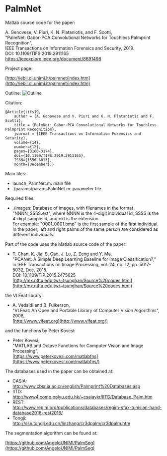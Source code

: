 # PalmNet

Matlab source code for the paper:

A. Genovese, V. Piuri, K. N. Plataniotis, and F. Scotti,<br/>
"PalmNet: Gabor-PCA Convolutional Networks for Touchless Palmprint Recognition",<br/>
IEEE Transactions on Information Forensics and Security, 2019.<br/>
DOI: 10.1109/TIFS.2019.2911165<br/>
https://ieeexplore.ieee.org/document/8691498
	
Project page:

[http://iebil.di.unimi.it/palmnet/index.htm](http://iebil.di.unimi.it/palmnet/index.htm)
    
Outline:
![Outline](http://iebil.di.unimi.it/palmnet/imgs/outline2.jpg "Outline")

Citation:

	@Article{tifs19,
		author = {A. Genovese and V. Piuri and K. N. Plataniotis and F. Scotti},
		title = {PalmNet: Gabor-PCA Convolutional Networks for Touchless Palmprint Recognition},
		journal = {IEEE Transactions on Information Forensics and Security},
		volume={14}, 
		number={12}, 
		pages={3160-3174}, 
		doi={10.1109/TIFS.2019.2911165}, 
		ISSN={1556-6013}, 
		month={December},}

Main files:

- launch_PalmNet.m: main file
- ./params/paramsPalmNet.m: parameter file

Required files:

- ./images: Database of images, with filenames in the format "NNNN_SSSS.ext", 
    where NNNN is the 4-digit individual id, SSSS is the 4-digit sample id, and ext is the extension. <br/>
    For example: "0001_0001.bmp" is the first sample of the first individual. 
    In the paper, left and right palms of the same person are considered as different individuals.

Part of the code uses the Matlab source code of the paper:

- T. Chan, K. Jia, S. Gao, J. Lu, Z. Zeng and Y. Ma, <br/>
"PCANet: A Simple Deep Learning Baseline for Image Classification?," <br/>
in IEEE Transactions on Image Processing, vol. 24, no. 12, pp. 5017-5032, Dec. 2015.<br/>
DOI: 10.1109/TIP.2015.2475625<br/>
[http://mx.nthu.edu.tw/~tsunghan/Source%20codes.html](http://mx.nthu.edu.tw/~tsunghan/Source%20codes.html)
	
the VLFeat library:

- A. Vedaldi and B. Fulkerson, <br/>
"VLFeat: An Open and Portable Library of Computer Vision Algorithms", 2008, <br/>
[http://www.vlfeat.org](http://www.vlfeat.org/)
	
and the functions by Peter Kovesi:

- Peter Kovesi, <br/>
"MATLAB and Octave Functions for Computer Vision and Image Processing", <br/>
[https://www.peterkovesi.com/matlabfns](https://www.peterkovesi.com/matlabfns/)
	
The databases used in the paper can be obtained at:

- CASIA:<br/>
http://www.cbsr.ia.ac.cn/english/Palmprint%20Databases.asp
- IITD:<br/>
http://www4.comp.polyu.edu.hk/~csajaykr/IITD/Database_Palm.htm
- REST:<br/>
http://www.regim.org/publications/databases/regim-sfax-tunisian-hand-database2016-rest2016/
- Tongji:<br/>
http://sse.tongji.edu.cn/linzhang/cr3dpalm/cr3dpalm.htm
	
The segmentation algorithm can be found at:

[https://github.com/AngeloUNIMI/PalmSeg](https://github.com/AngeloUNIMI/PalmSeg)
	
